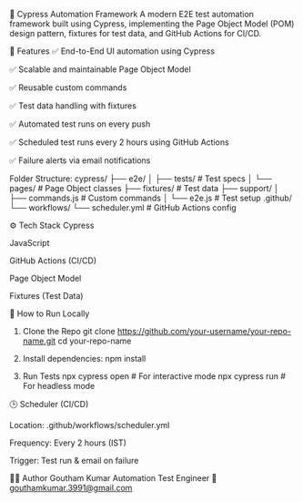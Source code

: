 🧪 Cypress Automation Framework
A modern E2E test automation framework built using Cypress, implementing the Page Object Model (POM) design pattern, fixtures for test data, and GitHub Actions for CI/CD.

🚀 Features
✅ End-to-End UI automation using Cypress

✅ Scalable and maintainable Page Object Model

✅ Reusable custom commands

✅ Test data handling with fixtures

✅ Automated test runs on every push

✅ Scheduled test runs every 2 hours using GitHub Actions

✅ Failure alerts via email notifications

Folder Structure: 
cypress/
├── e2e/
│   ├── tests/                # Test specs
│   └── pages/                # Page Object classes
├── fixtures/                 # Test data
├── support/
│   ├── commands.js           # Custom commands
│   └── e2e.js                # Test setup
.github/
└── workflows/
    └── scheduler.yml         # GitHub Actions config

⚙️ Tech Stack
Cypress

JavaScript

GitHub Actions (CI/CD)

Page Object Model

Fixtures (Test Data)

🚗 How to Run Locally

1. Clone the Repo
git clone https://github.com/your-username/your-repo-name.git
cd your-repo-name

2. Install dependencies:
npm install

3. Run Tests
npx cypress open   # For interactive mode
npx cypress run    # For headless mode

🕒 Scheduler (CI/CD)

Location: .github/workflows/scheduler.yml

Frequency: Every 2 hours (IST)

Trigger: Test run & email on failure


🙋‍♂️ Author
Goutham Kumar
Automation Test Engineer
📧 gouthamkumar.3991@gmail.com
